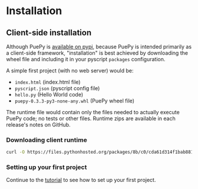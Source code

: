 # Installation

## Client-side installation

Although PuePy is [available on pypi](https://pypi.org), because PuePy is intended primarily as a client-side framework,
"installation" is best achieved by downloading the wheel file and including it in your pyscript `packages` configuration.

A simple first project (with no web server) would be:

- `index.html` (index.html file)
- `pyscript.json` (pyscript config file)
- `hello.py` (Hello World code)
- `puepy-0.3.3-py3-none-any.whl` (PuePy wheel file)

The runtime file would contain only the files needed to actually execute PuePy code; no tests or other files. Runtime
zips are available in each release's notes on GitHub.

### Downloading client runtime

```Bash
curl -O https://files.pythonhosted.org/packages/8b/c0/cda61d314f1bab881d9e5f0c15133ec1c5da37f8f93e4d78aeeb71687da2/puepy-0.3.3-py3-none-any.whl
```

### Setting up your first project

Continue to the [tutorial](tutorial/00-using-this-tutorial.md) to see how to set up your first project.